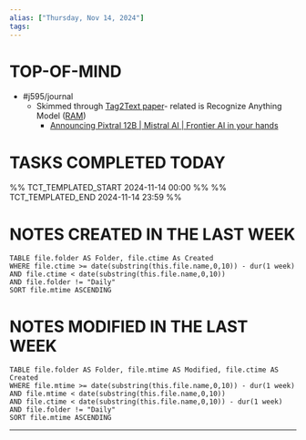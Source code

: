 ```yaml
---
alias: ["Thursday, Nov 14, 2024"]
tags: 
---
```

# TOP-OF-MIND
- #j595/journal 
	- Skimmed through [Tag2Text paper](https://arxiv.org/pdf/2303.05657)- related is Recognize Anything Model ([RAM](https://github.com/xinyu1205/recognize-anything))
		- [Announcing Pixtral 12B | Mistral AI | Frontier AI in your hands](https://mistral.ai/news/pixtral-12b/)

# TASKS COMPLETED TODAY
%% TCT_TEMPLATED_START 2024-11-14 00:00 %%
%% TCT_TEMPLATED_END 2024-11-14 23:59 %%


# NOTES CREATED IN THE LAST WEEK
``` dataview
TABLE file.folder AS Folder, file.ctime As Created
WHERE file.ctime >= date(substring(this.file.name,0,10)) - dur(1 week) 
AND file.ctime < date(substring(this.file.name,0,10)) 
AND file.folder != "Daily"
SORT file.mtime ASCENDING
```

# NOTES MODIFIED IN THE LAST WEEK
``` dataview
TABLE file.folder AS Folder, file.mtime AS Modified, file.ctime AS Created
WHERE file.mtime >= date(substring(this.file.name,0,10)) - dur(1 week)
AND file.mtime < date(substring(this.file.name,0,10))
AND file.ctime < date(substring(this.file.name,0,10)) - dur(1 week)
AND file.folder != "Daily"
SORT file.mtime ASCENDING
```
---
